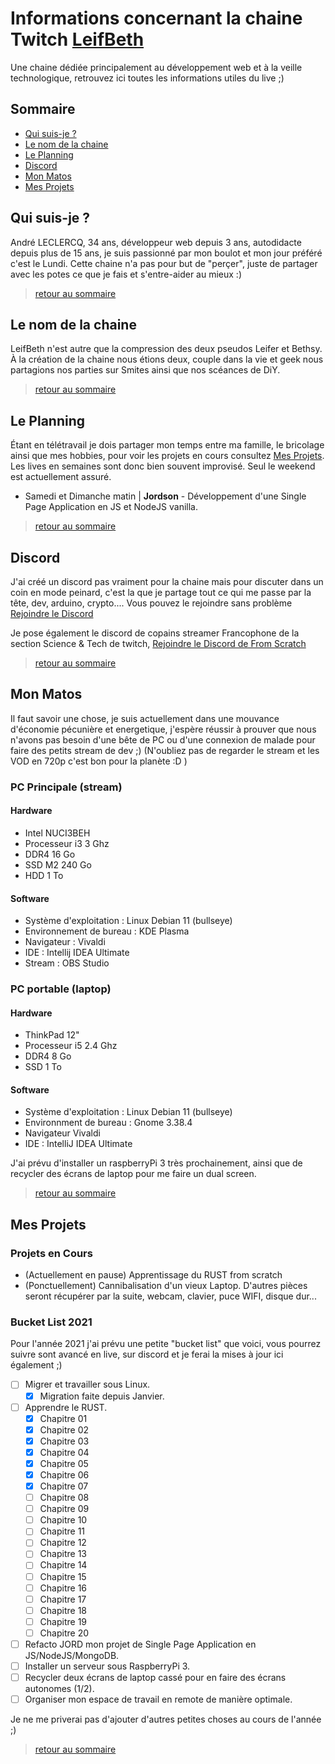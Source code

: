 # Informations concernant la chaine Twitch [LeifBeth](https://twitch.tv/leifbeth)
Une chaine dédiée principalement au développement web et à la veille technologique, retrouvez ici toutes les informations utiles du live ;)

## Sommaire
* [Qui suis-je ?](#qui-suis-je-)
* [Le nom de la chaine](#le-nom-de-la-chaine)
* [Le Planning](#le-planning)
* [Discord](#discord)
* [Mon Matos](#mon-matos)
* [Mes Projets](#mes-projets)

## Qui suis-je ?
André LECLERCQ, 34 ans, développeur web depuis 3 ans, autodidacte depuis plus de 15 ans, je suis passionné par mon boulot et mon jour préféré c'est le Lundi. Cette chaine n'a pas pour but de "perçer", juste de partager avec les potes ce que je fais et s'entre-aider au mieux :)
> [retour au sommaire](#sommaire)

## Le nom de la chaine
LeifBeth n'est autre que la compression des deux pseudos Leifer et Bethsy. À la création de la chaine nous étions deux, couple dans la vie et geek nous partagions nos parties sur Smites ainsi que nos scéances de DiY.
> [retour au sommaire](#sommaire)

## Le Planning
Étant en télétravail je dois partager mon temps entre ma famille, le bricolage ainsi que mes hobbies, pour voir les projets en cours consultez [Mes Projets](#mes-projets). Les lives en semaines sont donc bien souvent improvisé. Seul le weekend est actuellement assuré.
* Samedi et Dimanche matin | **Jordson** - Développement d'une Single Page Application en JS et NodeJS vanilla.
> [retour au sommaire](#sommaire)

## Discord
J'ai créé un discord pas vraiment pour la chaine mais pour discuter dans un coin en mode peinard, c'est la que je partage tout ce qui me passe par la tête, dev, arduino, crypto.... Vous pouvez le rejoindre sans problème [Rejoindre le Discord](discord.gg/PPAMxgY)

Je pose également le discord de copains streamer Francophone de la section Science & Tech de twitch, [Rejoindre le Discord de From Scratch](https://discord.gg/45f3kWUUsf)
> [retour au sommaire](#sommaire)

## Mon Matos
Il faut savoir une chose, je suis actuellement dans une mouvance d'économie pécunière et energetique, j'espère réussir à prouver que nous n'avons pas besoin d'une bête de PC ou d'une connexion de malade pour faire des petits stream de dev ;) (N'oubliez pas de regarder le stream et les VOD en 720p c'est bon pour la planète :D ) 

### PC Principale (stream)
#### Hardware
* Intel NUCI3BEH
* Processeur i3 3 Ghz
* DDR4 16 Go
* SSD M2 240 Go
* HDD 1 To

#### Software
* Système d'exploitation : Linux Debian 11 (bullseye)
* Environnement de bureau : KDE Plasma
* Navigateur : Vivaldi
* IDE : Intellij IDEA Ultimate
* Stream : OBS Studio

### PC portable (laptop)
#### Hardware
* ThinkPad 12"
* Processeur i5 2.4 Ghz
* DDR4 8 Go
* SSD 1 To

#### Software
* Système d'exploitation : Linux Debian 11 (bullseye)
* Environnment de bureau : Gnome 3.38.4
* Navigateur Vivaldi
* IDE : IntelliJ IDEA Ultimate

J'ai prévu d'installer un raspberryPi 3 très prochainement, ainsi que de recycler des écrans de laptop pour me faire un dual screen.
> [retour au sommaire](#sommaire)

## Mes Projets
### Projets en Cours
- (Actuellement en pause) Apprentissage du RUST from scratch
- (Ponctuellement) Cannibalisation d'un vieux Laptop. D'autres pièces seront récupérer par la suite, webcam, clavier, puce WIFI, disque dur...

### Bucket List 2021
Pour l'année 2021 j'ai prévu une petite "bucket list" que voici, vous pourrez suivre sont avancé en live, sur discord et je ferai la mises à jour ici également ;)
- [ ] Migrer et travailler sous Linux.
  - [x] Migration faite depuis Janvier.
- [ ] Apprendre le RUST.
  - [x] Chapitre 01
  - [x] Chapitre 02
  - [x] Chapitre 03
  - [x] Chapitre 04
  - [x] Chapitre 05
  - [x] Chapitre 06
  - [x] Chapitre 07
  - [ ] Chapitre 08
  - [ ] Chapitre 09
  - [ ] Chapitre 10
  - [ ] Chapitre 11
  - [ ] Chapitre 12
  - [ ] Chapitre 13
  - [ ] Chapitre 14
  - [ ] Chapitre 15
  - [ ] Chapitre 16
  - [ ] Chapitre 17
  - [ ] Chapitre 18
  - [ ] Chapitre 19
  - [ ] Chapitre 20
- [ ] Refacto JORD mon projet de Single Page Application en JS/NodeJS/MongoDB.
- [ ] Installer un serveur sous RaspberryPi 3.
- [ ] Recycler deux écrans de laptop cassé pour en faire des écrans autonomes (1/2).
- [ ] Organiser mon espace de travail en remote de manière optimale.

Je ne me priverai pas d'ajouter d'autres petites choses au cours de l'année ;)
> [retour au sommaire](#sommaire)
